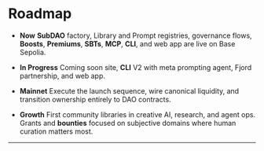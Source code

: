 # Roadmap

*   **Now**
    **SubDAO** factory, Library and Prompt registries, governance flows, **Boosts**, **Premiums**, **SBTs**, **MCP**, **CLI**, and web app are live on Base Sepolia.

*   **In Progress**
    Coming soon site, **CLI** V2 with meta prompting agent, Fjord partnership, and web app.

*   **Mainnet**
    Execute the launch sequence, wire canonical liquidity, and transition ownership entirely to DAO contracts.

*   **Growth**
    First community libraries in creative AI, research, and agent ops. Grants and **bounties** focused on subjective domains where human curation matters most.

---
